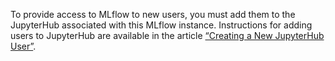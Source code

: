 To provide access to MLflow to new users, you must add them to the JupyterHub associated with this MLflow instance.
Instructions for adding users to JupyterHub are available in the article [“Creating a New JupyterHub User”](../../../jupyterhub/quick-start/createuser/).
